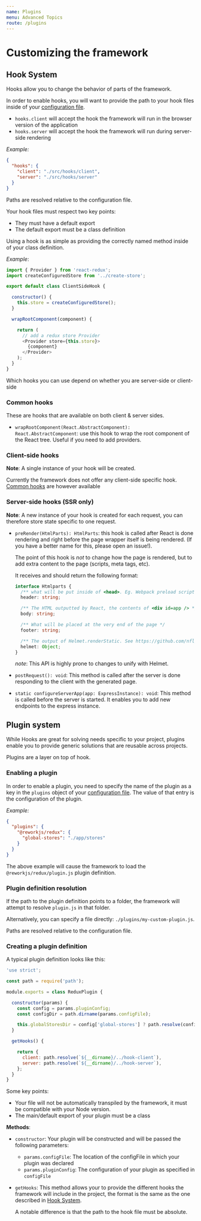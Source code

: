```yaml
---
name: Plugins
menu: Advanced Topics
route: /plugins
---
```


# Customizing the framework

## Hook System

Hooks allow you to change the behavior of parts of the framework.

In order to enable hooks, you will want to provide the path to your hook files inside of your [configuration file](configuration.md#hooks).

- `hooks.client` will accept the hook the framework will run in the browser version of the application
- `hooks.server` will accept the hook the framework will run during server-side rendering

*Example:*

```json
{
  "hooks": {
    "client": "./src/hooks/client",
    "server": "./src/hooks/server"
  }
}
```

Paths are resolved relative to the configuration file.

Your hook files must respect two key points:

- They must have a default export
- The default export must be a class definition

Using a hook is as simple as providing the correctly named method inside of your class definition.

*Example*:

```javascript
import { Provider } from 'react-redux';
import createConfiguredStore from '../create-store';

export default class ClientSideHook {

  constructor() {
    this.store = createConfiguredStore();
  }

  wrapRootComponent(component) {

    return (
      // add a redux store Provider
      <Provider store={this.store}>
        {component}
      </Provider>
    );
  }
}
```

Which hooks you can use depend on whether you are server-side or client-side

### Common hooks

These are hooks that are available on both client & server sides.

- `wrapRootComponent(React.AbstractComponent): React.AbstractComponent`: use this hook to wrap the root component 
  of the React tree. Useful if you need to add providers.

### Client-side hooks

**Note**: A single instance of your hook will be created.

Currently the framework does not offer any client-side specific hook. [Common hooks](#common-hooks) are however available

### Server-side hooks (SSR only)

**Note**: A new instance of your hook is created for each request, you can therefore store state specific to one request.

- `preRender(HtmlParts): HtmlParts`: this hook is called after React is done rendering 
  and right before the page wrapper itself is being rendered. (If you have a better name for this, please open an issue!).
  
  The point of this hook is *not* to change how the page is rendered, 
  but to add extra content to the page (scripts, meta tags, etc).
  
  It receives and should return the following format:
  ```typescript
  interface Htmlparts {
    /** what will be put inside of <head>. Eg. Webpack preload scripts & CSS */
    header: string;
  
    /** The HTML outputted by React, the contents of <div id=app /> */
    body: string;
  
    /** What will be placed at the very end of the page */
    footer: string;
  
    /** The output of Helmet.renderStatic. See https://github.com/nfl/react-helmet#server-usage */
    helmet: Object;
  }
  ```
  *note*: This API is highly prone to changes to unify with Helmet.

- `postRequest(): void`: This method is called after the server is done responding to the client with the generated page.
- `static configureServerApp(app: ExpressInstance): void`: This method is called before the server is started. It enables you to
  add new endpoints to the express instance.

## Plugin system

While Hooks are great for solving needs specific to your project, plugins enable you
to provide generic solutions that are reusable across projects.

Plugins are a layer on top of hook.

### Enabling a plugin

In order to enable a plugin, you need to specify the name of the plugin as a key in the `plugins` object of
your [configuration file](configuration.md#plugins). The value of that entry is the configuration of the plugin.

*Example:*

```json
{
  "plugins": {
    "@reworkjs/redux": {
      "global-stores": "./app/stores"
    }
  }
}
```

The above example will cause the framework to load the `@reworkjs/redux/plugin.js` plugin definition.

### Plugin definition resolution

If the path to the plugin definition points to a folder, the framework will attempt to resolve `plugin.js` in that folder.

Alternatively, you can specify a file directly: `./plugins/my-custom-plugin.js`.

Paths are resolved relative to the configuration file.

### Creating a plugin definition

A typical plugin definition looks like this:

```javascript
'use strict';

const path = require('path');

module.exports = class ReduxPlugin {

  constructor(params) {
    const config = params.pluginConfig;
    const configDir = path.dirname(params.configFile);

    this.globalStoresDir = config['global-stores'] ? path.resolve(configDir, config['global-stores']) : null;
  }

  getHooks() {

    return {
      client: path.resolve(`${__dirname}/../hook-client`),
      server: path.resolve(`${__dirname}/../hook-server`),
    };
  }
}
```

Some key points:

- Your file will not be automatically transpiled by the framework, it must be compatible with your Node version.
- The main/default export of your plugin must be a class

**Methods**:

- `constructor`: Your plugin will be constructed and will be passed the following parameters:
  - `params.configFile`: The location of the configFile in which your plugin was declared
  - `params.pluginConfig`: The configuration of your plugin as specified in `configFile`

- `getHooks`: This method allows your to provide the different hooks the framework 
  will include in the project, the format is the same as the one described in [Hook System](#hook-system).
   
  A notable difference is that the path to the hook file must be absolute.
